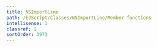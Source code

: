 ```yaml
---
title: NSImportLine
path: /EJScript/Classes/NSImportLine/Member functions
intellisense: 1
classref: 1
sortOrder: 3973
---
```





